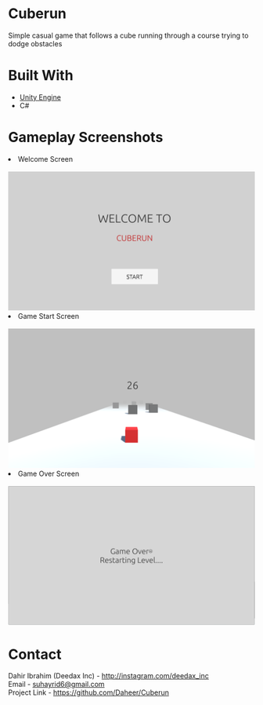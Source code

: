 # Cuberun
Simple casual game that follows a cube running through a course trying to dodge obstacles

# Built With
<ul> 
  <li> <a href='https://unity.com'> Unity Engine </a> </li>
  <li> C# </li>
</ul>

# Gameplay Screenshots

<li> Welcome Screen </li> <br>

<img src='images/welcome_screen.jpg'>

<li> Game Start Screen </li> <br>

<img src='images/start.png'>

<li> Game Over Screen </li> <br>

<img src='images/game_over.png'>

# Contact

Dahir Ibrahim (Deedax Inc) - http://instagram.com/deedax_inc <br>
Email - suhayrid6@gmail.com <br>
Project Link - https://github.com/Daheer/Cuberun
